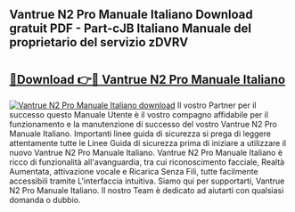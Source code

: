 ## Vantrue N2 Pro Manuale Italiano Download gratuit PDF - Part-cJB Italiano Manuale del proprietario del servizio zDVRV

# <h2><a href="http://df9fi4.blite.top/?on=Vantrue+N2+Pro+Manuale+Italiano">🔗Download 👉🔴 Vantrue N2 Pro Manuale Italiano</a></h2>

[![Vantrue N2 Pro Manuale Italiano download](https://i.imgur.com/lujVjoI.png)](http://df9fi4.blite.top/?on=Vantrue+N2+Pro+Manuale+Italiano)
Il vostro Partner per il successo questo Manuale Utente è il vostro compagno affidabile per il funzionamento e la manutenzione di successo del vostro Vantrue N2 Pro Manuale Italiano. Importanti linee guida di sicurezza si prega di leggere attentamente tutte le Linee Guida di sicurezza prima di iniziare a utilizzare il nuovo Vantrue N2 Pro Manuale Italiano. Vantrue N2 Pro Manuale Italiano è ricco di funzionalità all'avanguardia, tra cui riconoscimento facciale, Realtà Aumentata, attivazione vocale e Ricarica Senza Fili, tutte facilmente accessibili tramite L'interfaccia intuitiva. Siamo qui per supportarti, Vantrue N2 Pro Manuale Italiano. Il nostro Team è dedicato ad aiutarti con qualsiasi domanda o dubbio.
